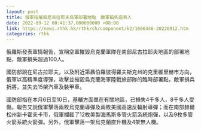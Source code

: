```yaml
---
layout: post
title: 俄軍指摧毀尼古拉耶夫烏軍部署地點　敵軍損失逾百人
date: 2022-09-12 00:41:37.000000000 +08:00
link: https://news.rthk.hk/rthk/ch/component/k2/1666446-20220912.htm
categories: rthk
---
```


俄羅斯發表軍情報告，宣稱空軍摧毀烏克蘭軍隊在南部尼古拉耶夫地區的部署地點，敵軍損失超過100人。

國防部說在尼古拉耶夫，以及附近第聶伯羅彼得羅夫斯克州的克里維里赫市方向，俄軍以高精準度導彈，攻擊並摧毀烏克蘭海軍陸戰旅部隊的臨時部署點，敵軍損兵折將，並失去15架汽車及裝甲車。

國防部指在本月6日至10日，基輔方面單在有關地區，已損失4千多人，8千多人受傷。報告又說俄軍擊落兩枚烏克蘭導彈及兩枚美國高速反輻射導彈；而在南部赫爾松州新卡霍夫卡市，俄軍攔截了12枚美製海馬斯多管火箭系統炮彈，以及9枚多管火箭系統火箭彈。另外，俄軍擊落一架烏克蘭直升機及4架無人機。
